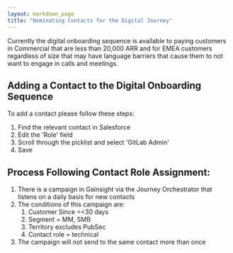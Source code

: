 ```yaml
---
layout: markdown_page
title: "Nominating Contacts for the Digital Journey"
---
```


Currently the digital onboarding sequence is available to paying customers in Commercial that are less than 20,000 ARR and for EMEA customers regardless of size that may have language barriers that cause them to not want to engage in calls and meetings.


## Adding a Contact to the Digital Onboarding Sequence
To add a contact please follow these steps:
1. Find the relevant contact in Salesforce
1. Edit the 'Role' field 
1. Scroll through the picklist and select 'GitLab Admin' 
1. Save 

## Process Following Contact Role Assignment:
1. There is a campaign in Gainsight via the Journey Orchestrator that listens on a daily basis for new contacts
1. The conditions of this campaign are:
    1. Customer Since =<30 days
    1. Segment = MM, SMB
    1. Territory excludes PubSec
    1. Contact role = technical
1. The campaign will not send to the same contact more than once
